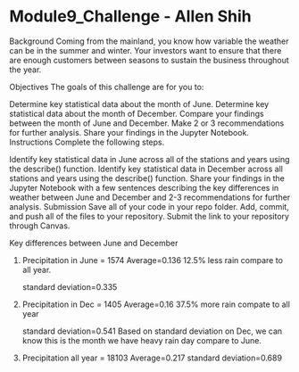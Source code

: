 # Module9_Challenge - Allen Shih

Background
Coming from the mainland, you know how variable the weather can be in the summer and winter. Your investors want to ensure that there are enough customers between seasons to sustain the business throughout the year.

Objectives
The goals of this challenge are for you to:

Determine key statistical data about the month of June.
Determine key statistical data about the month of December.
Compare your findings between the month of June and December.
Make 2 or 3 recommendations for further analysis.
Share your findings in the Jupyter Notebook.
Instructions
Complete the following steps.

Identify key statistical data in June across all of the stations and years using the describe() function.
Identify key statistical data in December across all stations and years using the describe() function.
Share your findings in the Jupyter Notebook with a few sentences describing the key differences in weather between June and December and 2-3 recommendations for further analysis.
Submission
Save all of your code in your repo folder.
Add, commit, and push all of the files to your repository.
Submit the link to your repository through Canvas.





Key differences between June and December
1. Precipitation in June = 1574
	Average=0.136
	12.5% less rain compare to all year.


	standard deviation=0.335


2. Precipitation in Dec = 1405
	Average=0.16
	37.5% more rain compate to all year


	standard deviation=0.541
	Based on standard deviation on Dec, we can know this is the month we have heavy rain day compare to June.


3. Precipitation all year = 18103
	Average=0.217
	standard deviation=0.689
